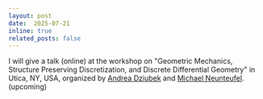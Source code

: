 ```yaml
---
layout: post
date:  2025-07-21
inline: true
related_posts: false
---
```


I will give a talk (online) at the workshop on "Geometric Mechanics, Structure Preserving Discretization, and Discrete Differential Geometry" in Utica, NY, USA, organized by [Andrea Dziubek](https://people.sunypoly.edu/~dziubea/) and [Michael Neunteufel](https://orcid.org/0000-0002-7039-387X). (upcoming)